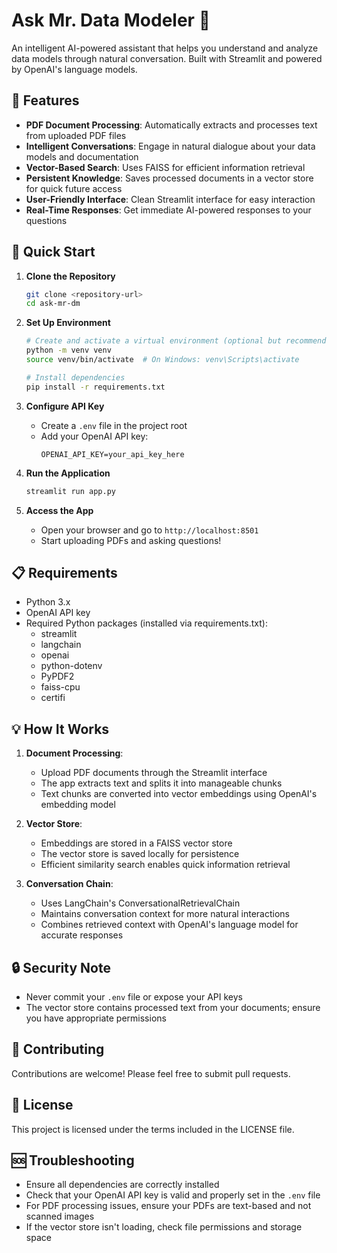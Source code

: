 # Ask Mr. Data Modeler 🤖

An intelligent AI-powered assistant that helps you understand and analyze data models through natural conversation. Built with Streamlit and powered by OpenAI's language models.

## 🌟 Features

- **PDF Document Processing**: Automatically extracts and processes text from uploaded PDF files
- **Intelligent Conversations**: Engage in natural dialogue about your data models and documentation
- **Vector-Based Search**: Uses FAISS for efficient information retrieval
- **Persistent Knowledge**: Saves processed documents in a vector store for quick future access
- **User-Friendly Interface**: Clean Streamlit interface for easy interaction
- **Real-Time Responses**: Get immediate AI-powered responses to your questions

## 🚀 Quick Start

1. **Clone the Repository**
   ```bash
   git clone <repository-url>
   cd ask-mr-dm
   ```

2. **Set Up Environment**
   ```bash
   # Create and activate a virtual environment (optional but recommended)
   python -m venv venv
   source venv/bin/activate  # On Windows: venv\Scripts\activate
   
   # Install dependencies
   pip install -r requirements.txt
   ```

3. **Configure API Key**
   - Create a `.env` file in the project root
   - Add your OpenAI API key:
     ```
     OPENAI_API_KEY=your_api_key_here
     ```

4. **Run the Application**
   ```bash
   streamlit run app.py
   ```

5. **Access the App**
   - Open your browser and go to `http://localhost:8501`
   - Start uploading PDFs and asking questions!

## 📋 Requirements

- Python 3.x
- OpenAI API key
- Required Python packages (installed via requirements.txt):
  - streamlit
  - langchain
  - openai
  - python-dotenv
  - PyPDF2
  - faiss-cpu
  - certifi

## 💡 How It Works

1. **Document Processing**:
   - Upload PDF documents through the Streamlit interface
   - The app extracts text and splits it into manageable chunks
   - Text chunks are converted into vector embeddings using OpenAI's embedding model

2. **Vector Store**:
   - Embeddings are stored in a FAISS vector store
   - The vector store is saved locally for persistence
   - Efficient similarity search enables quick information retrieval

3. **Conversation Chain**:
   - Uses LangChain's ConversationalRetrievalChain
   - Maintains conversation context for more natural interactions
   - Combines retrieved context with OpenAI's language model for accurate responses

## 🔒 Security Note

- Never commit your `.env` file or expose your API keys
- The vector store contains processed text from your documents; ensure you have appropriate permissions

## 🤝 Contributing

Contributions are welcome! Please feel free to submit pull requests.

## 📝 License

This project is licensed under the terms included in the LICENSE file.

## 🆘 Troubleshooting

- Ensure all dependencies are correctly installed
- Check that your OpenAI API key is valid and properly set in the `.env` file
- For PDF processing issues, ensure your PDFs are text-based and not scanned images
- If the vector store isn't loading, check file permissions and storage space
